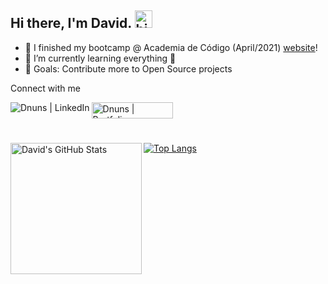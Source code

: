 ## Hi there, I'm David. <img alt="hi" width="28" src="https://c.tenor.com/yWSRmymbuBkAAAAC/waving-hi.gif" /> 

- 🔭 I finished my bootcamp @ Academia de Código (April/2021) [website]!
- 🌱 I’m currently learning everything 🤣
- 🥅 Goals: Contribute more to Open Source projects

Connect with me

[<img align="left" alt="Dnuns | LinkedIn" src="https://img.shields.io/badge/LinkedIn-0077B5?style=for-the-badge&logo=linkedin&logoColor=white" target="_blank"/>][linkedin]
[<img align="left" alt="Dnuns | Portfolio" width="130px" height="26px" src="https://img.shields.io/badge/Portfolio-Down-red" target="_blank"/>][portfolio]

<br/>
<br/>
<br/>

[![Top Langs](https://github-readme-stats.vercel.app/api/top-langs/?username=Dnuns&layout=compact&langs_count=10)](https://github.com/Dnuns/github-readme-stats)
<img  height="210px" align="left" alt="David's GitHub Stats" src="https://github-readme-stats.vercel.app/api?username=Dnuns" />
<br>

[website]: https://www.codeforall.cv
[linkedin]: https://linkedin.com/in/davsnuns
[portfolio]: https://dnuns.github.io/portfolio
